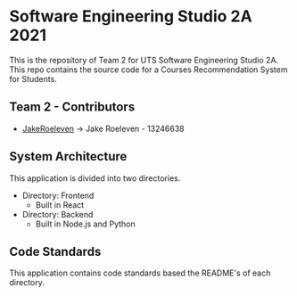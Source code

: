 # Software Engineering Studio 2A 2021 

This is the repository of Team 2 for UTS Software Engineering Studio 2A. This repo contains the source code for a Courses Recommendation System for Students.

## Team 2 - Contributors 

 - [JakeRoeleven](https://github.com/JakeRoeleven) -> Jake Roeleven - 13246638 

## System Architecture

This application is divided into two directories.

 - Directory: Frontend
	 - Built in React
 - Directory: Backend
	 - Built in Node.js and Python

## Code Standards

This application contains code standards based the README's of each directory.

